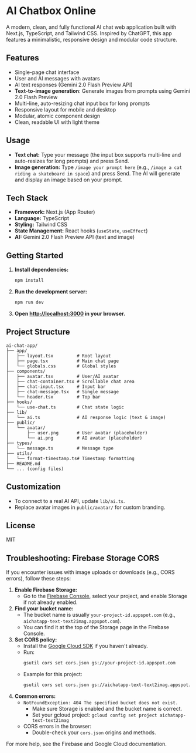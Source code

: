 # AI Chatbox Online

A modern, clean, and fully functional AI chat web application built with Next.js, TypeScript, and Tailwind CSS. Inspired by ChatGPT, this app features a minimalistic, responsive design and modular code structure.

## Features
- Single-page chat interface
- User and AI messages with avatars
- AI text responses (Gemini 2.0 Flash Preview API)
- **Text-to-image generation**: Generate images from prompts using Gemini 2.0 Flash Preview
- Multi-line, auto-resizing chat input box for long prompts
- Responsive layout for mobile and desktop
- Modular, atomic component design
- Clean, readable UI with light theme

## Usage
- **Text chat:** Type your message (the input box supports multi-line and auto-resizes for long prompts) and press Send.
- **Image generation:** Type `/image your prompt here` (e.g., `/image a cat riding a skateboard in space`) and press Send. The AI will generate and display an image based on your prompt.

## Tech Stack
- **Framework:** Next.js (App Router)
- **Language:** TypeScript
- **Styling:** Tailwind CSS
- **State Management:** React hooks (`useState`, `useEffect`)
- **AI:** Gemini 2.0 Flash Preview API (text and image)

## Getting Started

1. **Install dependencies:**
   ```bash
   npm install
   ```
2. **Run the development server:**
   ```bash
   npm run dev
   ```
3. **Open [http://localhost:3000](http://localhost:3000) in your browser.**

## Project Structure

```
ai-chat-app/
├── app/
│   ├── layout.tsx         # Root layout
│   ├── page.tsx           # Main chat page
│   └── globals.css        # Global styles
├── components/
│   ├── avatar.tsx         # User/AI avatar
│   ├── chat-container.tsx # Scrollable chat area
│   ├── chat-input.tsx     # Input bar
│   ├── chat-message.tsx   # Single message
│   └── header.tsx         # Top bar
├── hooks/
│   └── use-chat.ts        # Chat state logic
├── lib/
│   └── ai.ts              # AI response logic (text & image)
├── public/
│   └── avatar/
│       ├── user.png       # User avatar (placeholder)
│       └── ai.png         # AI avatar (placeholder)
├── types/
│   └── message.ts         # Message type
├── utils/
│   └── format-timestamp.ts# Timestamp formatting
├── README.md
└── ... (config files)
```

## Customization
- To connect to a real AI API, update `lib/ai.ts`.
- Replace avatar images in `public/avatar/` for custom branding.

## License
MIT

## Troubleshooting: Firebase Storage CORS

If you encounter issues with image uploads or downloads (e.g., CORS errors), follow these steps:

1. **Enable Firebase Storage:**
   - Go to the [Firebase Console](https://console.firebase.google.com/), select your project, and enable Storage if not already enabled.
2. **Find your bucket name:**
   - The bucket name is usually `your-project-id.appspot.com` (e.g., `aichatapp-text-text2imag.appspot.com`).
   - You can find it at the top of the Storage page in the Firebase Console.
3. **Set CORS policy:**
   - Install the [Google Cloud SDK](https://cloud.google.com/sdk/docs/install) if you haven't already.
   - Run:
     ```sh
     gsutil cors set cors.json gs://your-project-id.appspot.com
     ```
   - Example for this project:
     ```sh
     gsutil cors set cors.json gs://aichatapp-text-text2imag.appspot.com
     ```
4. **Common errors:**
   - `NotFoundException: 404 The specified bucket does not exist.`
     - Make sure Storage is enabled and the bucket name is correct.
     - Set your gcloud project: `gcloud config set project aichatapp-text-text2imag`
   - CORS errors in the browser:
     - Double-check your `cors.json` origins and methods.

For more help, see the Firebase and Google Cloud documentation.
